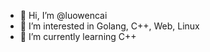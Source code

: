 - 👋 Hi, I’m @luowencai
- 👀 I’m interested in Golang, C++, Web, Linux
- 🌱 I’m currently learning C++

<!---
luowencai/luowencai is a ✨ special ✨ repository because its `README.md` (this file) appears on your GitHub profile.
You can click the Preview link to take a look at your changes.
--->
